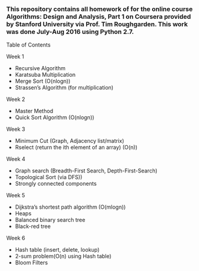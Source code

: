 ### This repository contains all homework of for the online course Algorithms: Design and Analysis, Part 1 on Coursera provided by Stanford University via Prof. Tim Roughgarden. This work was done July-Aug 2016 using Python 2.7.

Table of Contents

Week 1
- Recursive Algorithm
- Karatsuba Multiplication
- Merge Sort (O(nlogn))
- Strassen’s Algorithm (for multiplication)

Week 2
- Master Method
- Quick Sort Algorithm (O(nlogn))

Week 3
- Minimum Cut (Graph, Adjacency list/matrix)
- Rselect (return the ith element of an array) (O(n))

Week 4
- Graph search (Breadth-First Search, Depth-First-Search)
- Topological Sort (via DFS))
- Strongly connected components

Week 5
- Dijkstra’s shortest path algorithm (O(mlogn))
- Heaps
- Balanced binary search tree
- Black-red tree

Week 6
- Hash table (insert, delete, lookup)
- 2-sum problem(O(n) using Hash table)
- Bloom Filters
